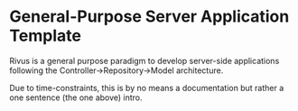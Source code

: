 # General-Purpose Server Application Template

Rivus is a general purpose paradigm to develop server-side applications following the Controller->Repository->Model architecture.

Due to time-constraints, this is by no means a documentation but rather a one sentence (the one above) intro.
